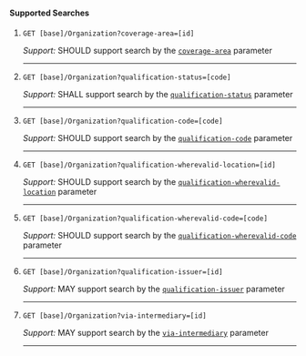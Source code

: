 #### Supported Searches

1. `GET [base]/Organization?coverage-area=[id]`

      *Support:* SHOULD support search by the [`coverage-area`](SearchParameter-searchparameter-coverage-area.html) parameter
     <hr />

1. `GET [base]/Organization?qualification-status=[code]`

      *Support:* SHALL support search by the [`qualification-status`](SearchParameter-searchparameter-qualification-status.html) parameter
     <hr />

1. `GET [base]/Organization?qualification-code=[code]`

      *Support:* SHOULD support search by the [`qualification-code`](SearchParameter-searchparameter-qualification-code.html) parameter
     <hr />

1. `GET [base]/Organization?qualification-wherevalid-location=[id]`

      *Support:* SHOULD support search by the [`qualification-wherevalid-location`](SearchParameter-searchparameter-qualification-wherevalid-location.html) parameter
      <hr />

1. `GET [base]/Organization?qualification-wherevalid-code=[code]`

      *Support:* SHOULD support search by the [`qualification-wherevalid-code`](SearchParameter-searchparameter-qualification-wherevalid-code.html) parameter
      <hr />

1. `GET [base]/Organization?qualification-issuer=[id]`

      *Support:* MAY support search by the [`qualification-issuer`](SearchParameter-searchparameter-qualification-issuer.html) parameter
      <hr />

1. `GET [base]/Organization?via-intermediary=[id]`

      *Support:* MAY support search by the [`via-intermediary`](SearchParameter-searchparameter-via-intermediary.html) parameter
      <hr />
